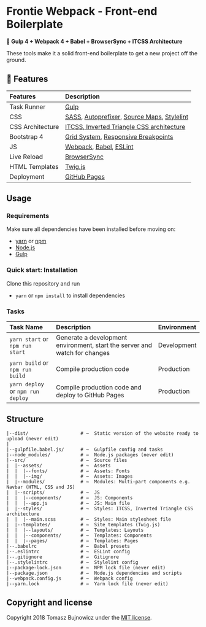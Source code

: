 # Frontie Webpack - Front-end Boilerplate

**🚀 Gulp 4 + Webpack 4 + Babel + BrowserSync + ITCSS Architecture**

These tools make it a solid front-end boilerplate to get a new project off the ground.

## :gift: Features
| Features | Description |
| :------------- | :------------- |
| Task Runner | [Gulp](http://gulpjs.com/)
| CSS | [SASS](http://sass-lang.com/), [Autoprefixer](https://github.com/postcss/autoprefixer), [Source Maps](https://www.npmjs.com/package/gulp-sourcemaps), [Stylelint](https://stylelint.io/)
| CSS Architecture | [ITCSS, Inverted Triangle CSS architecture](https://developer.helpscout.com/seed/glossary/itcss//)
| Bootstrap 4 | [Grid System](https://getbootstrap.com/docs/4.1/layout/grid/), [Responsive Breakpoints](https://getbootstrap.com/docs/4.1/layout/overview/#responsive-breakpoints)
| JS | [Webpack](https://webpack.js.org/), [Babel](http://babeljs.io/), [ESLint](http://eslint.org/)
| Live Reload | [BrowserSync](http://www.browsersync.io/)
| HTML Templates | [Twig.js](https://github.com/twigjs/twig.js)
| Deployment | [GitHub Pages]((https://www.npmjs.com/package/gulp-gh-pages))

## Usage

### Requirements
Make sure all dependencies have been installed before moving on:

* [yarn](https://yarnpkg.com/lang/en/) or [npm](https://www.npmjs.com/get-npm)
* [Node.js](https://nodejs.org/en/download/)
* [Gulp](http://gulpjs.com/)

### Quick start: Installation
Clone this repository and run
- `yarn` or `npm install` to install dependencies

### Tasks
| Task Name | Description | Environment |
| :------------- | :------------- | :------------- |
| `yarn start` or `npm run start` | Generate a development environment, start the server and watch for changes | Development
| `yarn build` or `npm run build` | Compile production code | Production
| `yarn deploy` or `npm run deploy` | Compile production code and deploy to GitHub Pages | Production

## Structure

```
|--dist/                   # →  Static version of the website ready to upload (never edit)
|
|--gulpfile.babel.js/      # →  Gulpfile config and tasks
|--node_modules/           # →  Node.js packages (never edit)
|--src/                    # →  Source files
|  |--assets/              # →  Assets
|  |  |--fonts/            # →  Assets: Fonts
|  |  |--img/              # →  Assets: Images
|  |--modules/             # →  Modules: Multi-part components e.g. Navbar (HTML, CSS and JS)
|  |--scripts/             # →  JS
|  |  |--components/       # →  JS: Components
|  |  |--app.js            # →  JS: Main file
|  |--styles/              # →  Styles: ITCSS, Inverted Triangle CSS architecture
|  |  |--main.scss         # →  Styles: Main stylesheet file
|  |--templates/           # →  Site templates (Twig.js)
|  |  |--layouts/          # →  Templates: Layouts
|  |  |--components/       # →  Templates: Components
|  |  |--pages/            # →  Templates: Pages
|--.babelrc                # →  Babel presets
|--.eslintrc               # →  ESLint config
|--.gitignore              # →  Gitignore
|--.stylelintrc            # →  Stylelint config
|--package-lock.json       # →  NPM lock file (never edit)
|--package.json            # →  Node.js dependencies and scripts
|--webpack.config.js       # →  Webpack config
|--yarn.lock               # →  Yarn lock file (never edit)
```

## Copyright and license

Copyright 2018 Tomasz Bujnowicz under the [MIT license](http://opensource.org/licenses/MIT).
